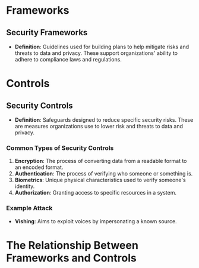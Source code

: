 # Frameworks

## Security Frameworks
- **Definition**: Guidelines used for building plans to help mitigate risks and threats to data and privacy. These support organizations' ability to adhere to compliance laws and regulations.

# Controls

## Security Controls
- **Definition**: Safeguards designed to reduce specific security risks. These are measures organizations use to lower risk and threats to data and privacy.

### Common Types of Security Controls
1. **Encryption**: The process of converting data from a readable format to an encoded format.
2. **Authentication**: The process of verifying who someone or something is.
3. **Biometrics**: Unique physical characteristics used to verify someone's identity.
4. **Authorization**: Granting access to specific resources in a system.

### Example Attack
- **Vishing**: Aims to exploit voices by impersonating a known source.

# The Relationship Between Frameworks and Controls


